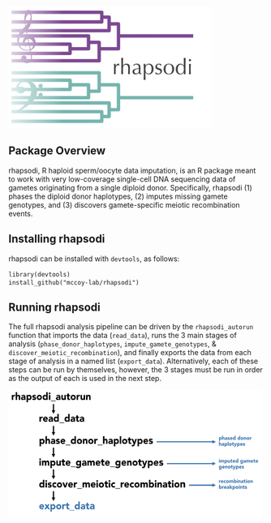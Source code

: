 <a href="#"><img src="https://raw.githubusercontent.com/mccoy-lab/rhapsodi/master/man/figures/logo.png" alt="logo" width="400"/></a>

## Package Overview
rhapsodi, R haploid sperm/oocyte data imputation, is an R package meant to work with very low-coverage single-cell DNA sequencing data of gametes originating from a single diploid donor. Specifically, rhapsodi (1) phases the diploid donor haplotypes, (2) imputes missing gamete genotypes, and (3) discovers gamete-specific meiotic recombination events.

## Installing rhapsodi

rhapsodi can be installed with `devtools`, as follows:

```
library(devtools)
install_github("mccoy-lab/rhapsodi")
```

## Running rhapsodi

The full rhapsodi analysis pipeline can be driven by the `rhapsodi_autorun` function that imports the data (`read_data`), runs the 3 main stages of analysis (`phase_donor_haplotypes`, `impute_gamete_genotypes`, & `discover_meiotic_recombination`), and finally exports the data from each stage of analysis in a named list (`export_data`). Alternatively, each of these steps can be run by themselves, however, the 3 stages must be run in order as the output of each is used in the next step.

<a href="#"><img src="https://raw.githubusercontent.com/mccoy-lab/rhapsodi/master/man/figures/workflow.png" alt="logo" width="500"/></a>

